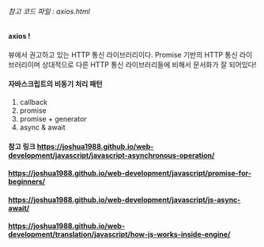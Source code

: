 ###### 참고 코드 파일 : axios.html

#### axios !
뷰에서 권고하고 있는 HTTP 통신 라이브러리이다. Promise 기반의 HTTP 통신 라이브러리이며 상대적으로 다른 HTTP 통신 라이브러리들에 비해서 문서화가 잘 되어있다!

#### 자바스크립트의 비동기 처리 패턴
1. callback
2. promise
3. promise + generator
4. async & await

#### 참고 링크 https://joshua1988.github.io/web-development/javascript/javascript-asynchronous-operation/ 
#### https://joshua1988.github.io/web-development/javascript/promise-for-beginners/
#### https://joshua1988.github.io/web-development/javascript/js-async-await/ 
#### https://joshua1988.github.io/web-development/translation/javascript/how-js-works-inside-engine/